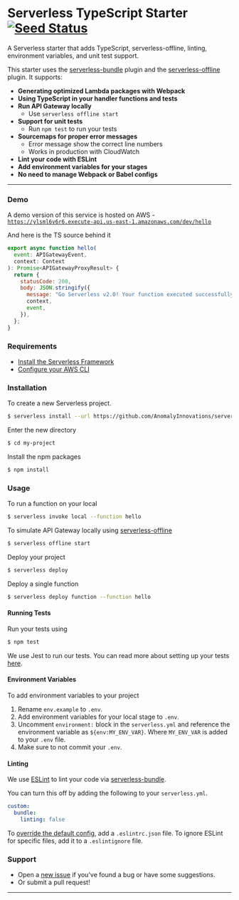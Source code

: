 # Serverless TypeScript Starter [![Seed Status](https://api.seed.run/serverless-stack/serverless-typescript-starter/stages/prod/build_badge)](https://console.seed.run/serverless-stack/serverless-typescript-starter)

A Serverless starter that adds TypeScript, serverless-offline, linting, environment variables, and unit test support.

This starter uses the [serverless-bundle](https://github.com/AnomalyInnovations/serverless-bundle) plugin and the [serverless-offline](https://github.com/dherault/serverless-offline) plugin. It supports:

- **Generating optimized Lambda packages with Webpack**
- **Using TypeScript in your handler functions and tests**
- **Run API Gateway locally**
  - Use `serverless offline start`
- **Support for unit tests**
  - Run `npm test` to run your tests
- **Sourcemaps for proper error messages**
  - Error message show the correct line numbers
  - Works in production with CloudWatch
- **Lint your code with ESLint**
- **Add environment variables for your stages**
- **No need to manage Webpack or Babel configs**

---

### Demo

A demo version of this service is hosted on AWS - [`https://ylsml6v6r6.execute-api.us-east-1.amazonaws.com/dev/hello`](https://ylsml6v6r6.execute-api.us-east-1.amazonaws.com/dev/hello)

And here is the TS source behind it

``` javascript
export async function hello(
  event: APIGatewayEvent,
  context: Context
): Promise<APIGatewayProxyResult> {
  return {
    statusCode: 200,
    body: JSON.stringify({
      message: "Go Serverless v2.0! Your function executed successfully!",
      context,
      event,
    }),
  };
}
```

### Requirements

- [Install the Serverless Framework](https://serverless.com/framework/docs/providers/aws/guide/installation/)
- [Configure your AWS CLI](https://serverless.com/framework/docs/providers/aws/guide/credentials/)

### Installation

To create a new Serverless project.

``` bash
$ serverless install --url https://github.com/AnomalyInnovations/serverless-typescript-starter --name my-project
```

Enter the new directory

``` bash
$ cd my-project
```

Install the npm packages

``` bash
$ npm install
```

### Usage

To run a function on your local

``` bash
$ serverless invoke local --function hello
```

To simulate API Gateway locally using [serverless-offline](https://github.com/dherault/serverless-offline)

``` bash
$ serverless offline start
```

Deploy your project

``` bash
$ serverless deploy
```

Deploy a single function

``` bash
$ serverless deploy function --function hello
```

#### Running Tests

Run your tests using

``` bash
$ npm test
```

We use Jest to run our tests. You can read more about setting up your tests [here](https://facebook.github.io/jest/docs/en/getting-started.html#content).

#### Environment Variables

To add environment variables to your project

1. Rename `env.example` to `.env`.
2. Add environment variables for your local stage to `.env`.
3. Uncomment `environment:` block in the `serverless.yml` and reference the environment variable as `${env:MY_ENV_VAR}`. Where `MY_ENV_VAR` is added to your `.env` file.
4. Make sure to not commit your `.env`.

#### Linting

We use [ESLint](https://eslint.org) to lint your code via [serverless-bundle](https://github.com/AnomalyInnovations/serverless-bundle).

You can turn this off by adding the following to your `serverless.yml`.

``` yaml
custom:
  bundle:
    linting: false
```

To [override the default config](https://eslint.org/docs/user-guide/configuring), add a `.eslintrc.json` file. To ignore ESLint for specific files, add it to a `.eslintignore` file.

### Support

- Open a [new issue](https://github.com/AnomalyInnovations/serverless-typescript-starter/issues/new) if you've found a bug or have some suggestions.
- Or submit a pull request!

---
